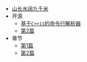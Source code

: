 * [山长水阔九千米](/)
* 开源
    * [基于`C++11`的命令行解析器](./docs/clips/readme.md)
    * [第2篇](./docs/clips/readme-zh.md)
* 章节
    * [第1篇](./docs/clips/readme.md)
    * [第2篇](./docs/clips/readme-zh.md)